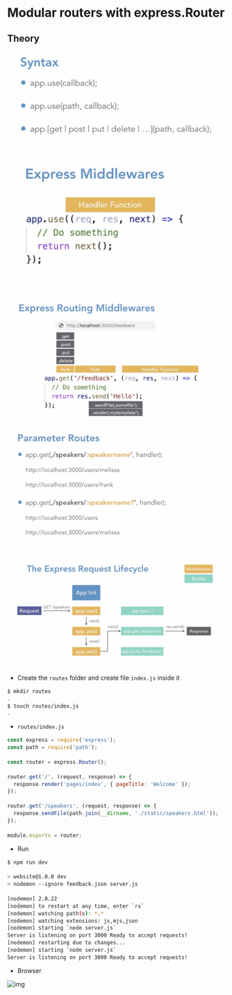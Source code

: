 # Modular routers with express.Router

## Theory

![img](.images/image-2023-05-30-12-49-12.png)

![img](.images/image-2023-05-30-12-50-09.png)

![img](.images/image-2023-05-30-12-51-30.png)

![img](.images/image-2023-05-30-12-52-14.png)

![img](.images/image-2023-05-30-12-53-03.png)


- Create the `routes` folder and create file `index.js` inside it

```bash
$ mkdir routes
.
$ touch routes/index.js
.
```
- `routes/index.js`

```js
const express = require('express');
const path = require('path');

const router = express.Router();

router.get('/', (request, response) => {
  response.render('pages/index', { pageTitle: 'Welcome' });
});

router.get('/speakers', (request, response) => {
  response.sendFile(path.join(__dirname, './static/speakers.html'));
});

module.exports = router;
```


- Run

```bash
$ npm run dev

> website@1.0.0 dev
> nodemon --ignore feedback.json server.js

[nodemon] 2.0.22
[nodemon] to restart at any time, enter `rs`
[nodemon] watching path(s): *.*
[nodemon] watching extensions: js,mjs,json
[nodemon] starting `node server.js`
Server is listening on port 3000 Ready to accept requests!
[nodemon] restarting due to changes...
[nodemon] starting `node server.js`
Server is listening on port 3000 Ready to accept requests!
```

- Browser

![img](.images/image-2023-05-30-13-45-24.png)
